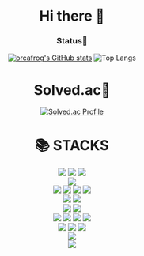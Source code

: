<div align=center>
<h1>Hi there 👋 </h1> 

### Status🎈
[![orcafrog's GitHub stats](https://github-readme-stats.vercel.app/api?username=orcafrog&hide_title=true&show_icons=true&include_all_commits=true&disable_animations=false&theme=dracula)](https://github.com/orcafrog/github-readme-stats)
![Top Langs](https://github-readme-stats.vercel.app/api/top-langs/?username=orcafrog&hide_progress=true&theme=dracula)

<div align=center>
  <h1>Solved.ac👻</h1>
  
  [![Solved.ac Profile](http://mazassumnida.wtf/api/v2/generate_badge?boj=orcafrog)](https://solved.ac/orcafrog/)
</div>

<div align=center>
  <h1>📚 STACKS</h1></div>
</div>

<div align=center>
  <img src="https://img.shields.io/badge/html5-E34F26?style=for-the-badge&logo=html5&logoColor=white">
  <img src="https://img.shields.io/badge/javascript-F7DF1E?style=for-the-badge&logo=javascript&logoColor=black">
  <img src="https://img.shields.io/badge/css-1572B6?style=for-the-badge&logo=css3&logoColor=white">
</div>
<div align=center>
  <img src="https://img.shields.io/badge/react-61DAFB?style=for-the-badge&logo=react&logoColor=black">
</div>
<div align=center>
  <img src="https://img.shields.io/badge/oracle-F80000?style=for-the-badge&logo=oracle&logoColor=white">
  <img src="https://img.shields.io/badge/mysql-4479A1?style=for-the-badge&logo=mysql&logoColor=white">
  <img src="https://img.shields.io/badge/mariaDB-003545?style=for-the-badge&logo=mariaDB&logoColor=white">
  <img src="https://img.shields.io/badge/mongoDB-47A248?style=for-the-badge&logo=MongoDB&logoColor=white">
</div>
<div align=center>
  <img src="https://img.shields.io/badge/linux-FCC624?style=for-the-badge&logo=linux&logoColor=black">
  <img src="https://img.shields.io/badge/rocky linux-10B981?style=for-the-badge&logo=rockylinux&logoColor=black">
</div>
<div align=center>
  <img src="https://img.shields.io/badge/github-181717?style=for-the-badge&logo=github&logoColor=white">
  <img src="https://img.shields.io/badge/git-F05032?style=for-the-badge&logo=git&logoColor=white">
</div>
<div align=center>
  <img src="https://img.shields.io/badge/python-3776AB?style=for-the-badge&logo=python&logoColor=white">
  <img src="https://img.shields.io/badge/pytorch-EE4C2C?style=for-the-badge&logo=pytorch&logoColor=white">
  <img src="https://img.shields.io/badge/tensorflow-FF6F00?style=for-the-badge&logo=tensorflow&logoColor=white">
  <img src="https://img.shields.io/badge/scikitlearn-F7931E?style=for-the-badge&logo=scikit-learn&logoColor=white">
</div>
<div align=center>
  <img src="https://img.shields.io/badge/plotly-3F4F75?style=for-the-badge&logo=plotly&logoColor=white">
  <img src="https://img.shields.io/badge/numpy-013243?style=for-the-badge&logo=numpy&logoColor=black">
  <img src="https://img.shields.io/badge/pandas-150458?style=for-the-badge&logo=pandas&logoColor=black">
</div>
<div align=center>
  <img src="https://img.shields.io/badge/cisco-1BA0D7?style=for-the-badge&logo=cisco&logoColor=white">
</div>
<div align=center>
  <img src="https://img.shields.io/badge/unrealengine-0E1128?style=for-the-badge&logo=unrealengine&logoColor=white">
</div>
<!--
**orcafrog/orcafrog** is a ✨ _special_ ✨ repository because its `README.md` (this file) appears on your GitHub profile.

Here are some ideas to get you started:

- 🔭 I’m currently working on ...
- 🌱 I’m currently learning ...
- 👯 I’m looking to collaborate on ...
- 🤔 I’m looking for help with ...
- 💬 Ask me about ...
- 📫 How to reach me: ...
- 😄 Pronouns: ...
- ⚡ Fun fact: ...
-->
